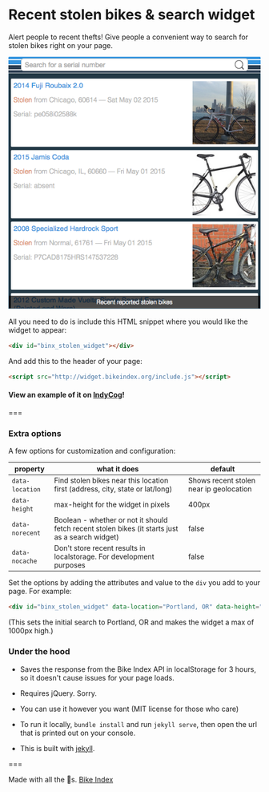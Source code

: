 # Recent stolen bikes & search widget

Alert people to recent thefts! Give people a convenient way to search for stolen bikes right on your page.

![Example widget display](readme_example.png)

All you need to do is include this HTML snippet where you would like the widget to appear:

```html
<div id="binx_stolen_widget"></div>
```

And add this to the header of your page:

```html
<script src="http://widget.bikeindex.org/include.js"></script>
```

#### View an example of it on [IndyCog](http://indycog.org/stolenbikes)!

===

### Extra options

A few options for customization and configuration:

| property | what it does | default |
| -------- | ------------ | ------------- |
| `data-location` | Find stolen bikes near this location first (address, city, state or lat/long) | Shows recent stolen near ip geolocation |
| `data-height` | max-height for the widget in pixels | 400px |
| `data-norecent` | Boolean - whether or not it should fetch recent stolen bikes (it starts just as a search widget) | false |
| `data-nocache` | Don't store recent results in localstorage. For development purposes | false |

Set the options by adding the attributes and value to the `div` you add to your page. For example:

```html
<div id="binx_stolen_widget" data-location="Portland, OR" data-height="1000"></div>
```

(This sets the initial search to Portland, OR and makes the widget a max of 1000px high.)



### Under the hood

- Saves the response from the Bike Index API in localStorage for 3 hours, so it doesn't cause issues for your page loads.

- Requires jQuery. Sorry.

- You can use it however you want (MIT license for those who care)

- To run it locally, `bundle install` and run `jekyll serve`, then open the url that is printed out on your console.

- This is built with [jekyll](http://jekyllrb.com).

===

Made with all the :doughnut:s. [Bike Index](https://bikeindex.org)